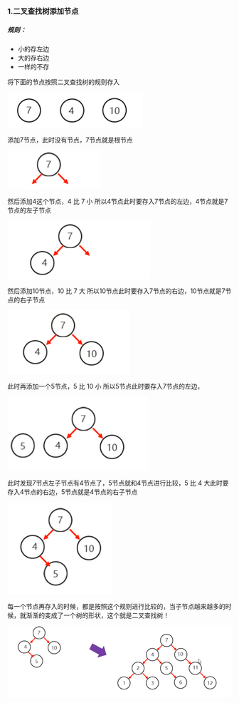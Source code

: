 ### 1.二叉查找树添加节点

##### 规则：

- 小的存左边
- 大的存右边
- 一样的不存

将下面的节点按照二叉查找树的规则存入

![184-1](img/184-1.png)

添加7节点，此时没有节点，7节点就是根节点

![](img/184-2.png)

然后添加4这个节点，4 比 7 小 所以4节点此时要存入7节点的左边，4节点就是7节点的左子节点

![184-3](img/184-3.png)

然后添加10节点，10 比 7 大 所以10节点此时要存入7节点的右边，10节点就是7节点的右子节点

![184-4](img/184-4.png)

此时再添加一个5节点，5 比 10 小 所以5节点此时要存入7节点的左边，

![184-5](img/184-5.png)

此时发现7节点左子节点有4节点了，5节点就和4节点进行比较，5 比 4 大此时要存入4节点的右边，5节点就是4节点的右子节点

![184-6](img/184-6.png)

每一个节点再存入的时候，都是按照这个规则进行比较的，当子节点越来越多的时候，就渐渐的变成了一个树的形状，这个就是二叉查找树！

![184-7](img/184-7.png)